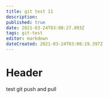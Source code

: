 ```yaml
---
title: git test 11
description: 
published: true
date: 2021-03-24T03:08:27.893Z
tags: git-test
editor: markdown
dateCreated: 2021-03-24T03:08:19.397Z
---
```


# Header
test git push and pull
